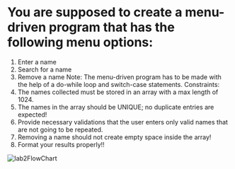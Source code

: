 # You are supposed to create a menu-driven program that has the following menu options:
1. Enter a name
2. Search for a name
3. Remove a name
Note:
The menu-driven program has to be made with the help of a do-while loop and switch-case statements.
Constraints:
1. The names collected must be stored in an array with a max length of 1024.
2. The names in the array should be UNIQUE; no duplicate entries are expected!
3. Provide necessary validations that the user enters only valid names that are not going to be repeated.
4. Removing a name should not create empty space inside the array!
5. Format your results properly!!

![lab2FlowChart](https://drive.google.com/file/d/1un0rk4SK1lyyOI1sfIM0dwYX3XNbEDvf/view?usp=share_link)
